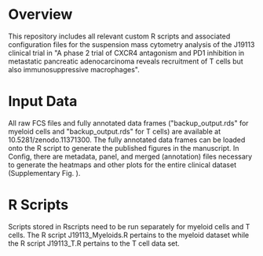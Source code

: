 # Overview
This repository includes all relevant custom R scripts and associated configuration files for the suspension mass cytometry analysis of the J19113 clinical trial in "A phase 2 trial of CXCR4 antagonism and PD1 inhibition in metastatic pancreatic adenocarcinoma reveals recruitment of T cells but also immunosuppressive macrophages".

# Input Data
All raw FCS files and fully annotated data frames ("backup_output.rds" for myeloid cells and "backup_output.rds" for T cells) are available at 10.5281/zenodo.11371300. The fully annotated data frames can be loaded onto the R script to generate the published figures in the manuscript. In Config, there are metadata, panel, and merged (annotation) files necessary to generate the heatmaps and other plots for the entire clinical dataset (Supplementary Fig. ).

# R Scripts
Scripts stored in Rscripts need to be run separately for myeloid cells and T cells. The R script J19113_Myeloids.R pertains to the myeloid dataset while the R script J19113_T.R pertains to the T cell data set.

